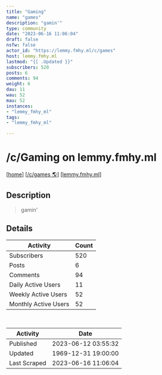 ```yaml
---
title: "Gaming" 
name: "games"
description: "gamin'"
type: community
date: "2023-06-16 11:06:04"
draft: false
nsfw: false
actor_id: "https://lemmy.fmhy.ml/c/games"
host: lemmy.fmhy.ml
lastmod: "{[ .Updated }}"
subscribers: 520
posts: 6
comments: 94
weight: 6
dau: 11
wau: 52
mau: 52
instances:
- "lemmy_fmhy_ml"
tags: 
- "lemmy_fmhy_ml"

---
```


# /c/Gaming on lemmy.fmhy.ml

[[home](/)]
[[/c/games 🌎](https://lemmy.fmhy.ml/c/games)]
[[lemmy.fmhy.ml](/instances/lemmy_fmhy_ml)]


## Description 

<blockquote class="description">
gamin'
</blockquote>


## Details

| Activity | Count  |
|----------------------|---|
| Subscribers          | 520 |
| Posts                | 6  |
| Comments             | 94  |
| Daily Active Users   | 11  |
| Weekly Active Users  | 52  |
| Monthly Active Users | 52  |

<br>

| Activity | Date |
|----------------------|---|
| Published            | 2023-06-12 03:55:32 |
| Updated              | 1969-12-31 19:00:00 |
| Last Scraped         | 2023-06-16 11:06:04 |
